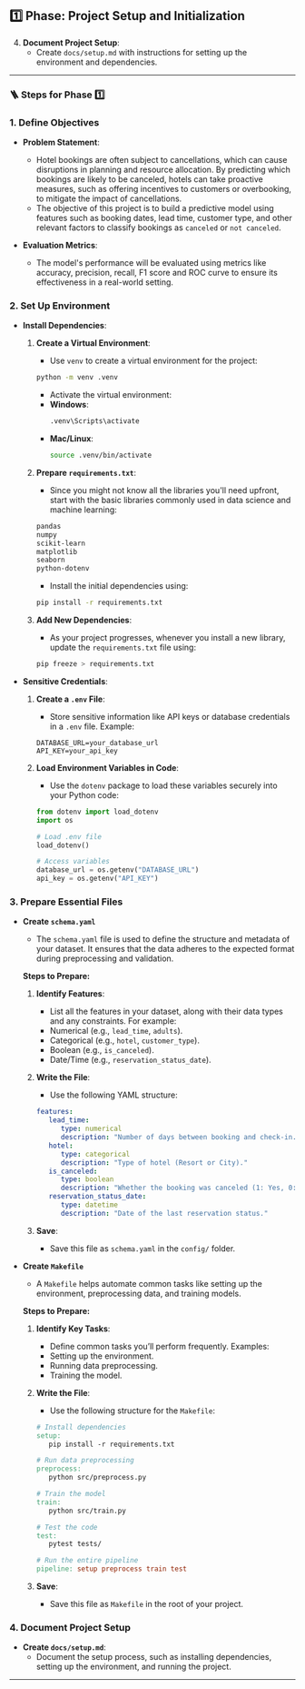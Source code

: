 ## 1️⃣ **Phase: Project Setup and Initialization**

4. **Document Project Setup**:
   - Create `docs/setup.md` with instructions for setting up the environment and dependencies.

---
### 🪜 **Steps for Phase** 1️⃣

### 1. **Define Objectives**

   - **Problem Statement**: 
     - Hotel bookings are often subject to cancellations, which can cause disruptions in planning and resource allocation. By predicting which bookings are likely to be canceled, hotels can take proactive measures, such as offering incentives to customers or overbooking, to mitigate the impact of cancellations. 
     - The objective of this project is to build a predictive model using features such as booking dates, lead time, customer type, and other relevant factors to classify bookings as `canceled` or `not canceled`.

   - **Evaluation Metrics**:
     - The model's performance will be evaluated using metrics like accuracy, precision, recall, F1 score and ROC curve to ensure its effectiveness in a real-world setting.

### 2. **Set Up Environment**

   - **Install Dependencies**:
      1. **Create a Virtual Environment**:
         - Use `venv` to create a virtual environment for the project:
         ```bash
         python -m venv .venv
         ```
         - Activate the virtual environment:
         - **Windows**:
            ```bash
            .venv\Scripts\activate
            ```
         - **Mac/Linux**:
            ```bash
            source .venv/bin/activate
            ```

      2. **Prepare `requirements.txt`**:
         - Since you might not know all the libraries you'll need upfront, start with the basic libraries commonly used in data science and machine learning:
         ```txt
         pandas
         numpy
         scikit-learn
         matplotlib
         seaborn
         python-dotenv
         ```
         - Install the initial dependencies using:
         ```bash
         pip install -r requirements.txt
         ```

      3. **Add New Dependencies**:
         - As your project progresses, whenever you install a new library, update the `requirements.txt` file using:
         ```bash
         pip freeze > requirements.txt
         ```

   - **Sensitive Credentials**:
      1. **Create a `.env` File**:
         - Store sensitive information like API keys or database credentials in a `.env` file. Example:
         ```
         DATABASE_URL=your_database_url
         API_KEY=your_api_key
         ```

      2. **Load Environment Variables in Code**:
         - Use the `dotenv` package to load these variables securely into your Python code:
         ```python
         from dotenv import load_dotenv
         import os

         # Load .env file
         load_dotenv()

         # Access variables
         database_url = os.getenv("DATABASE_URL")
         api_key = os.getenv("API_KEY")
         ```


### 3. **Prepare Essential Files**

   - **Create `schema.yaml`**  
      - The `schema.yaml` file is used to define the structure and metadata of your dataset. It ensures that the data adheres to the expected format during preprocessing and validation.

      **Steps to Prepare:**
      1. **Identify Features**:
         - List all the features in your dataset, along with their data types and any constraints. For example:
         - Numerical (e.g., `lead_time`, `adults`).
         - Categorical (e.g., `hotel`, `customer_type`).
         - Boolean (e.g., `is_canceled`).
         - Date/Time (e.g., `reservation_status_date`).

      2. **Write the File**:
         - Use the following YAML structure:
         ```yaml
         features:
            lead_time:
               type: numerical
               description: "Number of days between booking and check-in."
            hotel:
               type: categorical
               description: "Type of hotel (Resort or City)."
            is_canceled:
               type: boolean
               description: "Whether the booking was canceled (1: Yes, 0: No)."
            reservation_status_date:
               type: datetime
               description: "Date of the last reservation status."
         ```

      3. **Save**:
         - Save this file as `schema.yaml` in the `config/` folder.
   
   - **Create `Makefile`**
      - A `Makefile` helps automate common tasks like setting up the environment, preprocessing data, and training models.

      **Steps to Prepare:**
      1. **Identify Key Tasks**:
         - Define common tasks you’ll perform frequently. Examples:
         - Setting up the environment.
         - Running data preprocessing.
         - Training the model.

      2. **Write the File**:
         - Use the following structure for the `Makefile`:
         ```makefile
         # Install dependencies
         setup:
            pip install -r requirements.txt

         # Run data preprocessing
         preprocess:
            python src/preprocess.py

         # Train the model
         train:
            python src/train.py

         # Test the code
         test:
            pytest tests/

         # Run the entire pipeline
         pipeline: setup preprocess train test
         ```

      3. **Save**:
         - Save this file as `Makefile` in the root of your project.

### 4. **Document Project Setup**
   - **Create `docs/setup.md`**:
     - Document the setup process, such as installing dependencies, setting up the environment, and running the project.
 
---
